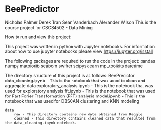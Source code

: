 # BeePredictor
Nicholas Palmer
Derek Tran
Sean Vanderbach
Alexander Wilson
This is the course project for CSCS4502 - Data Mining

How to run and view this project:

This project was written in python with Jupyter notebooks. For information about how to use jupyter notebooks please view https://jupyter.org/install

The following packages are required to run the code in the project:
pandas
numpy
matplotlib
seaborn
swifter
scipysklearn
mpl_toolkits
datetime

The directory structure of this project is as follows: 
BeePredictor
    data_cleaning.ipynb - This is the notebook that was used to clean and aggregate data
    exploratory_analysis.ipynb - This is the notebook that was used for exploratory analysis
    fft.ipynb - This is the notebook that was used for Fast Forier Transformation (FFT) analysis
    model.ipynb - This is the notebook that was used for DBSCAN clustering and KNN modeling 

    data
        raw - This directory contains raw data obtained from Kaggle
        cleaned - This directory contains cleaned data that resulted from the data_cleaning.ipynb notebook.
